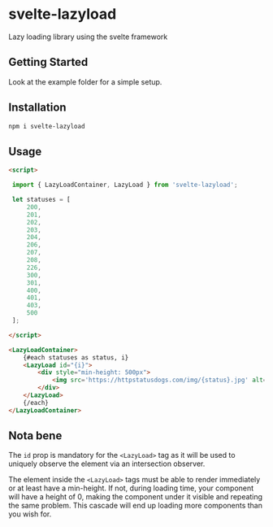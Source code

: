 # svelte-lazyload

Lazy loading library using the svelte framework


## Getting Started

Look at the example folder for a simple setup.


## Installation

```bash
npm i svelte-lazyload
```

## Usage

```html
<script>

 import { LazyLoadContainer, LazyLoad } from 'svelte-lazyload';

 let statuses = [
	 200,
	 201,
	 202,
	 203,
	 204,
	 206,
	 207,
	 208,
	 226,
	 300,
	 301,
     400,
     401,
     403,
     500
 ];

</script>

<LazyLoadContainer>
    {#each statuses as status, i}
    <LazyLoad id="{i}">
        <div style="min-height: 500px">
            <img src='https://httpstatusdogs.com/img/{status}.jpg' alt={status}/>
        </div>
    </LazyLoad>
    {/each}
</LazyLoadContainer>
```

## Nota bene

The `id` prop is mandatory for the `<LazyLoad>` tag as it will be used to uniquely observe the element via an intersection observer.

The element inside the `<LazyLoad>` tags must be able to render immediately or at least have a min-height. If not, during loading time, your component will have a height of 0, making the component under it visible and repeating the same problem. This cascade will end up loading more components than you wish for.
